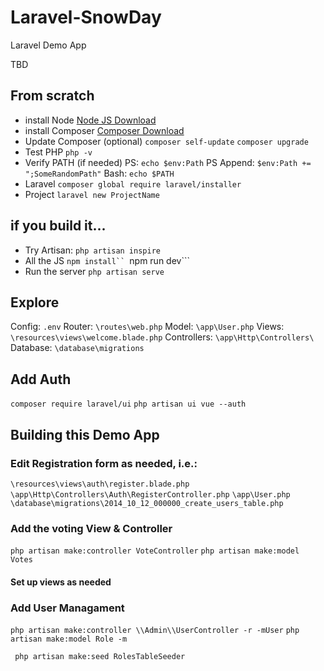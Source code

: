# Laravel-SnowDay
Laravel Demo App

TBD


## From scratch
* install Node
 [Node JS Download](https://nodejs.org/en/download/)
* install Composer
 [Composer Download](https://getcomposer.org/download/)
* Update Composer (optional)
```composer self-update```
```composer upgrade```
* Test PHP
```php -v```
* Verify PATH (if needed)
PS: ```echo $env:Path```
PS Append: ```$env:Path += ";SomeRandomPath"```
Bash: ```echo $PATH```
* Laravel
```composer global require laravel/installer```
* Project
```laravel new ProjectName```

## if you build it...
* Try Artisan:
 ```php artisan inspire```
* All the JS
 ```npm install``
 ```npm run dev```
* Run the server
```php artisan serve```

## Explore
Config:
```.env```
Router:
```\routes\web.php```
Model:
```\app\User.php```
Views:
```\resources\views\welcome.blade.php```
Controllers:
```\app\Http\Controllers\```
Database:
```\database\migrations```

## Add Auth
```composer require laravel/ui```
```php artisan ui vue --auth```

## Building this Demo App
### Edit Registration form as needed, i.e.:
```\resources\views\auth\register.blade.php```
```\app\Http\Controllers\Auth\RegisterController.php```
```\app\User.php```
```\database\migrations\2014_10_12_000000_create_users_table.php```
### Add the voting View & Controller
```php artisan make:controller VoteController```
```php artisan make:model Votes```
#### Set up views as needed

### Add User Managament
```php artisan make:controller \\Admin\\UserController -r -mUser```
```php artisan make:model Role -m```

``` php artisan make:seed RolesTableSeeder```


